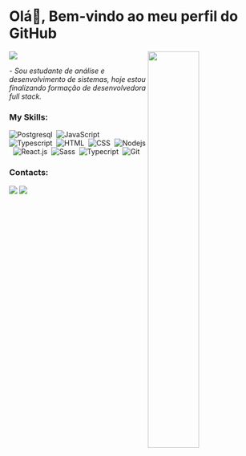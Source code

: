 
# Olá👋, Bem-vindo ao meu perfil do GitHub

<img src="https://media.tenor.com/pPoUmi0Z1fUAAAAC/cat-pet.gif" width="45%" align="right"/>
<img src="https://readme-typing-svg.herokuapp.com?font=Chakra+Petch&color=6B238E&size=27&center=false&lines=Meu+nome+é+Ester+Moura...;Tenho+19+anos+...;Estudante+de+ADS"/>

 <p>- <i> Sou estudante de análise e desenvolvimento de sistemas, hoje estou finalizando formação de desenvolvedora full stack.  </i></p>


### My Skills:

![Postgresql](https://img.shields.io/badge/PostgreSQL-316192?style=for-the-badge&logo=postgresql&logoColor=white)&nbsp;
![JavaScript](https://img.shields.io/badge/JavaScript-F7DF1E?style=for-the-badge&logo=javascript&logoColor=black)&nbsp;
![Typescript](https://img.shields.io/badge/TypeScript-007ACC?style=for-the-badge&logo=typescript&logoColor=white)&nbsp;
![HTML](https://img.shields.io/badge/HTML5-E34F26?style=for-the-badge&logo=html5&logoColor=white)&nbsp;
![CSS](https://img.shields.io/badge/CSS3-1572B6?style=for-the-badge&logo=css3&logoColor=white)&nbsp;
![Nodejs](https://img.shields.io/badge/Node%20js-339933?style=for-the-badge&logo=nodedotjs&logoColor=white)&nbsp;
![React.js](https://img.shields.io/badge/React-20232A?style=for-the-badge&logo=react&logoColor=61DAFB)&nbsp;
![Sass](https://img.shields.io/badge/Sass-CC6699?style=for-the-badge&logo=sass&logoColor=white)&nbsp;
![Typecript](https://img.shields.io/badge/TypeScript-007ACC?style=for-the-badge&logo=typescript&logoColor=white)&nbsp;
![Git](https://img.shields.io/badge/GIT-E44C30?style=for-the-badge&logo=git&logoColor=white)&nbsp;

### Contacts:

<div> 
</a>
<a href = "mailto:contato.estermouramg@gmail.com"> <img src="https://img.shields.io/badge/-Gmail-%23333?style=for-the-badge&logo=gmail&logoColor=white" target="_blank"></a>
<a href="https://www.linkedin.com/in/ester-moura-silva-2b343b278/" target="_blank"><img src="https://img.shields.io/badge/-LinkedIn-%230077B5?style=for-the-badge&logo=linkedin&logoColor=white"  target="_blank"></a> 
</a> 


